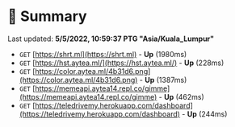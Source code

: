 # 📖 Summary
Last updated: **5/5/2022, 10:59:37 PTG "Asia/Kuala_Lumpur"**

- `GET` [https://shrt.ml](https://shrt.ml) - **Up** (1980ms)
- `GET` [https://hst.aytea.ml/](https://hst.aytea.ml/) - **Up** (228ms)
- `GET` [https://color.aytea.ml/4b31d6.png](https://color.aytea.ml/4b31d6.png) - **Up** (1387ms)
- `GET` [https://memeapi.aytea14.repl.co/gimme](https://memeapi.aytea14.repl.co/gimme) - **Up** (462ms)
- `GET` [https://teledrivemy.herokuapp.com/dashboard](https://teledrivemy.herokuapp.com/dashboard) - **Up** (244ms)
